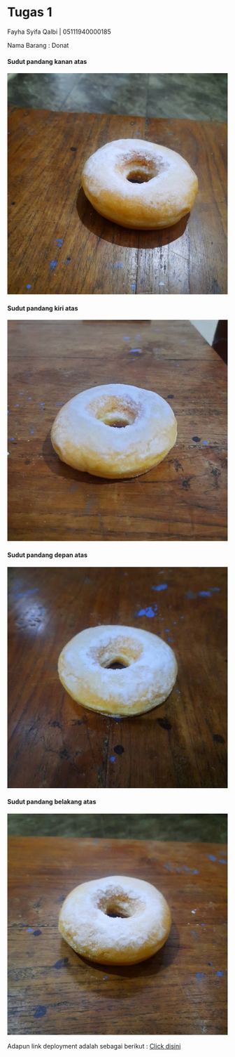 # Tugas 1

Fayha Syifa Qalbi | 05111940000185

Nama Barang : Donat

#### Sudut pandang kanan atas
<img src="Donat/kanan.jpg">

#### Sudut pandang kiri atas
<img src="Donat/kiri.jpg">

#### Sudut pandang depan atas
<img src="Donat/depan.jpg">

#### Sudut pandang belakang atas
<img src="Donat/belakang.jpg">

Adapun link deployment adalah sebagai berikut : [Click disini](https://cg2021d.github.io/tugas-1-sfayhaa/)
